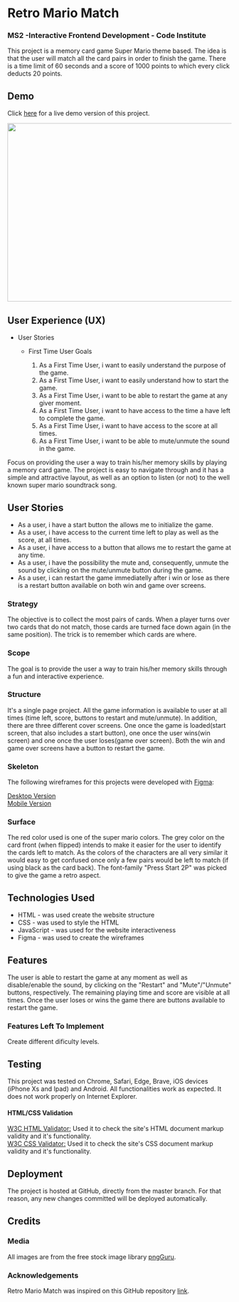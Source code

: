 # Retro Mario Match

### MS2 -Interactive Frontend Development - Code Institute

This project is a memory card game Super Mario theme based. The idea is that the user will match all the card pairs in order to finish the game. There is a time limit of 60 seconds and a score of 1000 points to which every click deducts 20 points. 

## Demo

Click <a href="https://mendesfsweden.github.io/MilestoneProject2/">here</a> for a live demo version of this project.

<img src="assets/images/demo.png" width="1000" height="400">

## User Experience (UX)

  * User Stories
  
    * First Time User Goals
        
       <ol start="a">
         <li>As a First Time User, i want to easily understand the purpose of the game.</li>
         <li>As a First Time User, i want to easily understand how to start the game.</li>
         <li>As a First Time User, i want to be able to restart the game at any giver moment.</li>
         <li>As a First Time User, i want to have access to the time a have left to complete the game.</li>
         <li>As a First Time User, i want to have access to the score at all times.</li>
         <li>As a First Time User, i want to be able to mute/unmute the sound in the game.</li>
       </ol>
    

Focus on providing the user a way to train his/her memory skills by playing a memory card game. The project is easy to navigate through and it has a simple and attractive layout, as well as an option to listen (or not) to the well known super mario soundtrack song.

## User Stories

<ul>
  <li>As a user, i have a start button the allows me to initialize the game.</li>
  <li>As a user, i have access to the current time left to play as well as the score, at all times.</li>
  <li>As a user, i have access to a button that allows me to restart the game at any time.</li>
  <li>As a user, i have the possibility the mute and, consequently, unmute the sound by clicking on the mute/unmute button during the game.</li>
  <li>As a user, i can restart the game immediatelly after i win or lose as there is a restart button available on both win and game over screens.</li>
  
</ul>

### Strategy

The objective is to collect the most pairs of cards. When a player turns over two cards that do not match, those cards are turned face down again (in the same position). The trick is to remember which cards are where.

### Scope

The goal is to provide the user a way to train his/her memory skills through a fun and interactive experience. 

### Structure 

It's a single page project. All the game information is available to user at all times (time left, score, buttons to restart and mute/unmute). 
In addition, there are three different cover screens. One once the game is loaded(start screen, that also includes a start button), one once the user wins(win screen) and one once the user loses(game over screen). Both the win and game over screens have a button to restart the game.

### Skeleton 

The following wireframes for this projects were developed with <a href="https://www.figma.com/">Figma</a>:

<a href="https://github.com/mendesfsweden/MilestoneProject2/blob/master/assets/mockups/Desktop.pdf">Desktop Version</a><br>
<a href="https://github.com/mendesfsweden/MilestoneProject2/blob/master/assets/mockups/Mobile.pdf">Mobile Version</a>

### Surface

The red color used is one of the super mario colors. The grey color on the card front (when flipped) intends to make it easier for the user to identify the cards left to match. As the colors of the characters are all very similar it would easy to get confused once only a few pairs would be left to match (if using black as the card back).
The font-family "Press Start 2P" was picked to give the game a retro aspect. 

## Technologies Used

<ul>
  <li>HTML - was used create the website structure</li>
  <li>CSS - was used to style the HTML</li>
  <li>JavaScript - was used for the website interactiveness</li>
  <li>Figma - was used to create the wireframes</li>
</ul>
  
## Features

The user is able to restart the game at any moment as well as disable/enable the sound, by clicking on the "Restart" and "Mute"/"Unmute" buttons, respectively.
The remaining playing time and score are visible at all times. 
Once the user loses or wins the game there are buttons available to restart the game. 

### Features Left To Implement

Create different dificulty levels. 

## Testing

This project was tested on Chrome, Safari, Edge, Brave, iOS devices (iPhone Xs and Ipad) and Android. All functionalities work as expected.
It does not work properly on Internet Explorer.

#### HTML/CSS Validation

<a href="https://validator.w3.org/" target="_blank">W3C HTML Validator:<a/> Used it to check the site's HTML document markup validity and it's functionality.<br> 
<a href="https://jigsaw.w3.org/css-validator/" target="_blank">W3C CSS Validator:<a/> Used it to check the site's CSS document markup validity and it's functionality. 

## Deployment
 
The project is hosted at GitHub, directly from the master branch. For that reason, any new changes committed will be deployed automatically.

## Credits

### Media

All images are from the free stock image library <a href="https://www.pngguru.com/" target="_blank">pngGuru</a>.

### Acknowledgements

Retro Mario Match was inspired on this GitHub repository <a href="https://github.com/portexe/Mix-Or-Match/" target="_blank">link</a>.

